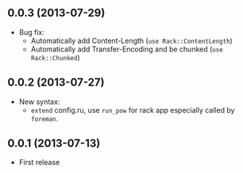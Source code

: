 ## 0.0.3 (2013-07-29)

- Bug fix:
    - Automatically add Content-Length (`use Rack::ContentLength`)
    - Automatically add Transfer-Encoding and be chunked (`use Rack::Chunked`)

## 0.0.2 (2013-07-27)

- New syntax:
    - `extend` config.ru, use `run_pow` for rack app especially called by `foreman`.
    
## 0.0.1 (2013-07-13)

- First release